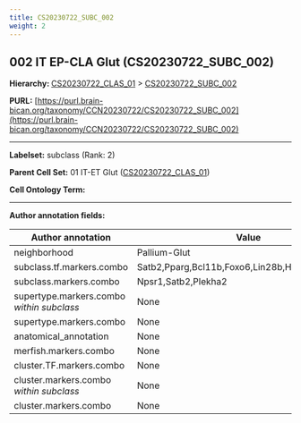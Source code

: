 ```yaml
---
title: CS20230722_SUBC_002
weight: 2
---
```

## 002 IT EP-CLA Glut (CS20230722_SUBC_002)
<b>Hierarchy: </b>
[CS20230722_CLAS_01](../CS20230722_CLAS_01) >
[CS20230722_SUBC_002](../CS20230722_SUBC_002)

**PURL:** [https://purl.brain-bican.org/taxonomy/CCN20230722/CS20230722_SUBC_002](https://purl.brain-bican.org/taxonomy/CCN20230722/CS20230722_SUBC_002)

---


**Labelset:** subclass (Rank: 2)

**Parent Cell Set:** 01 IT-ET Glut ([CS20230722_CLAS_01](../CS20230722_CLAS_01))



**Cell Ontology Term:** 

[MARKER GENES.]: #


---

[TRANSFERRED ANNOTATIONS.]: #


[AUTHOR ANNOTATION FIELDS.]: #


**Author annotation fields:**

| Author annotation | Value |
|-------------------|-------|
|neighborhood|Pallium-Glut|
|subclass.tf.markers.combo|Satb2,Pparg,Bcl11b,Foxo6,Lin28b,Hes1,Nr4a2,Tox3|
|subclass.markers.combo|Npsr1,Satb2,Plekha2|
|supertype.markers.combo _within subclass_|None|
|supertype.markers.combo|None|
|anatomical_annotation|None|
|merfish.markers.combo|None|
|cluster.TF.markers.combo|None|
|cluster.markers.combo _within subclass_|None|
|cluster.markers.combo|None|

